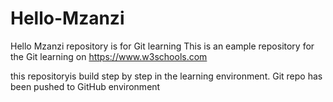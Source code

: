 # Hello-Mzanzi
Hello Mzanzi repository is for Git learning
This is an eample repository for the Git learning on https://www.w3schools.com

this repositoryis build step by step in the learning environment.
Git repo has been pushed to GitHub environment
